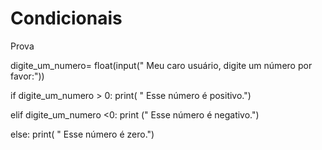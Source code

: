 # Condicionais
Prova


digite_um_numero= float(input(" Meu caro usuário, digite um número por favor:"))

if  digite_um_numero > 0:
    print( " Esse número é positivo.")

elif digite_um_numero <0:
    print (" Esse número é negativo.")

else:
     print( " Esse número é zero.")
